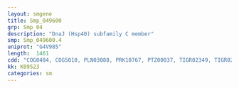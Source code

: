 ```yaml
---
layout: smgene
title: Smp_049600
grp: Smp_04
description: "DnaJ (Hsp40) subfamily C member"
smp: Smp_049600.4
uniprot: "G4V985"
length:  1461
cdd: "COG0484, COG5010, PLN03088, PRK10767, PTZ00037, TIGR02349, TIGR02917, cd00189, cd06257, cl02542, cl20761, cl22441, pfam00226, pfam13414, pfam13432, pfam14863, smart00271"
kk: K09523
categories: sm
---
```

